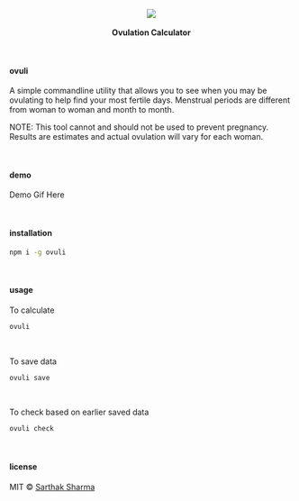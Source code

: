 <p align="center">
 <img src="https://user-images.githubusercontent.com/3650216/73588142-4d1d7180-44eb-11ea-8ace-75d4e69c8a43.png"/>
  <br><br>
  <b>Ovulation Calculator</b>
  <br>
</p>

&nbsp;

#### ovuli

A simple commandline utility that allows you to see when you may be ovulating to help find your most fertile days. Menstrual periods are different from woman to woman and month to month.

NOTE: This tool cannot and should not be used to prevent pregnancy. Results are estimates and actual ovulation will vary for each woman.

&nbsp;

#### demo

<p align="center">
  <!-- <img src="./demo.svg"> -->
  <p>Demo Gif Here</p>
</p>

&nbsp;

#### installation

```sh
npm i -g ovuli
```

&nbsp;

#### usage

To calculate
```sh
ovuli
```

&nbsp;

To save data
```sh
ovuli save
```

&nbsp;

To check based on earlier saved data
```sh
ovuli check
```

&nbsp;

#### license

MIT © [Sarthak Sharma](https://github.com/sarthology)
